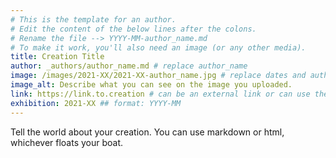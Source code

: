 ```yaml
---
# This is the template for an author.
# Edit the content of the below lines after the colons.
# Rename the file --> YYYY-MM-author_name.md
# To make it work, you'll also need an image (or any other media).
title: Creation Title
author: _authors/author_name.md # replace author_name
image: /images/2021-XX/2021-XX-author_name.jpg # replace dates and author_name
image_alt: Describe what you can see on the image you uploaded.
link: https://link.to.creation # can be an external link or can use the same link as the image does above
exhibition: 2021-XX ## format: YYYY-MM
---
```


Tell the world about your creation. You can use markdown or html, whichever floats your boat.